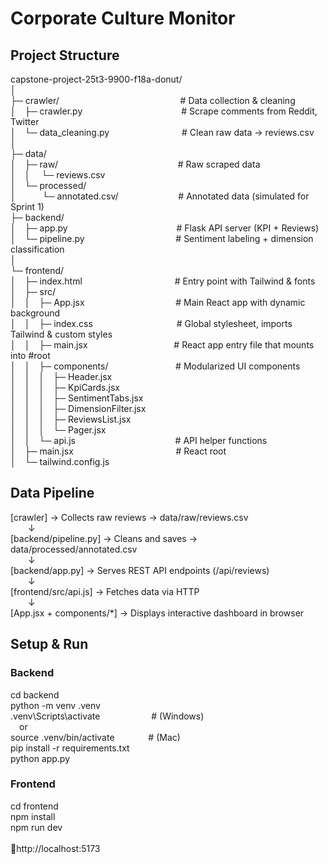 # **Corporate Culture Monitor**

## **Project Structure**

capstone-project-25t3-9900-f18a-donut/<br>
│<br>
├─ crawler/&emsp;&emsp;&emsp;&emsp;  &emsp;&emsp; &emsp; &emsp;&emsp;&emsp;&emsp;&emsp;&emsp;# Data collection & cleaning<br>
│&emsp;├─ crawler.py&emsp;&emsp;  &emsp;&emsp;&emsp;&emsp;&emsp;&emsp;&emsp;&emsp;&emsp;# Scrape comments from Reddit, Twitter<br>
│&emsp;└─ data_cleaning.py&emsp; &emsp;&emsp;&emsp;&emsp;&emsp;&emsp;&emsp;# Clean raw data -> reviews.csv<br>
│<br>
├─ data/<br>
│&emsp;├─ raw/&emsp;  &emsp;   &emsp;  &emsp;  &emsp;  &emsp;&emsp;    &emsp;&emsp;&emsp;&emsp;&emsp;# Raw scraped data<br>
│&emsp;│&emsp; └─ reviews.csv<br>
│&emsp;└─ processed/<br>
│&emsp;&emsp;&emsp;└─ annotated.csv/&emsp;  &emsp;&emsp;  &emsp;  &emsp;&emsp;# Annotated data (simulated for Sprint 1)<br>
├─ backend/<br>
│&emsp;├─ app.py&emsp;  &emsp;   &emsp;  &emsp;  &emsp;  &emsp;&emsp;&emsp;&emsp;&emsp;&emsp;# Flask API server (KPI + Reviews) <br>
│&emsp;└─ pipeline.py &emsp; &emsp;   &emsp;  &emsp;  &emsp;&emsp;&emsp;&emsp;&emsp;# Sentiment labeling + dimension classification<br>
│<br>
└─ frontend/<br>
│&emsp;├─ index.html&emsp;&emsp;   &emsp;  &emsp;&emsp;&emsp;&emsp;&emsp;&emsp;&emsp;# Entry point with Tailwind & fonts <br>
│&emsp;├─ src/<br>
│&emsp;│&emsp;├─ App.jsx&emsp; &emsp;   &emsp;  &emsp;  &emsp;&emsp;&emsp;&emsp; &emsp;# Main React app with dynamic background<br>
│&emsp;│&emsp;├─ index.css&emsp;&emsp;   &emsp;  &emsp;&emsp;&emsp;&emsp;&emsp;&emsp;# Global stylesheet, imports Tailwind & custom styles<br>
│&emsp;│&emsp;├─ main.jsx&emsp; &emsp;   &emsp;  &emsp;&emsp;&emsp;&emsp;&emsp;&emsp;# React app entry file that mounts <App /> into #root<br>
│&emsp;│&emsp;├─ components/&emsp; &emsp;   &emsp;  &emsp;  &emsp; &emsp; # Modularized UI components<br>
│&emsp;│&emsp;│&emsp;├─ Header.jsx<br>
│&emsp;│&emsp;│&emsp;├─ KpiCards.jsx<br>
│&emsp;│&emsp;│&emsp;├─ SentimentTabs.jsx<br>
│&emsp;│&emsp;│&emsp;├─ DimensionFilter.jsx<br>
│&emsp;│&emsp;│&emsp;├─ ReviewsList.jsx<br>
│&emsp;│&emsp;│&emsp;└─ Pager.jsx<br>
│&emsp;│&emsp;└─ api.js&emsp; &emsp;   &emsp;  &emsp;  &emsp;&emsp; &emsp;&emsp;&emsp;&emsp;# API helper functions<br>
│&emsp;├─ main.jsx &emsp; &emsp;   &emsp;  &emsp;  &emsp; &emsp;&emsp;&emsp;&emsp;&emsp;# React root<br>
│&emsp;└─ tailwind.config.js<br>


## **Data Pipeline**

[crawler] → Collects raw reviews → data/raw/reviews.csv<br>
&emsp;&emsp;↓<br>
[backend/pipeline.py] → Cleans and saves → data/processed/annotated.csv<br>
&emsp;&emsp;↓<br>
[backend/app.py] → Serves REST API endpoints (/api/reviews)<br>
&emsp;&emsp;↓<br>
[frontend/src/api.js] → Fetches data via HTTP<br>
&emsp;&emsp;↓<br>
[App.jsx + components/*] → Displays interactive dashboard in browser<br>

## **Setup & Run**

###  Backend ###
cd backend<br>
python -m venv .venv<br>
.venv\Scripts\activate &emsp;  &emsp; &emsp;&emsp;&emsp;# (Windows)<br>
&emsp;or<br>
source .venv/bin/activate  &emsp; &emsp; &emsp;# (Mac)<br>
pip install -r requirements.txt<br>
python app.py<br>

### Frontend ###
cd frontend<br>
npm install<br>
npm run dev<br>
<br>
📍http://localhost:5173